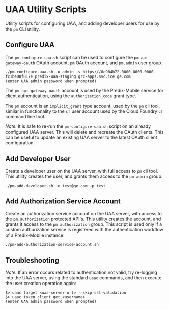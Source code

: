 # UAA Utility Scripts

Utility scripts for configuring UAA, and adding developer users for use by the `pm` CLI utility.

## Configure UAA

The `pm-configure-uaa.sh` script can be used to configure the `pm-api-gateway-oauth` OAuth account, `pm` OAuth account, and `pm.admin` user group.

```
./pm-configure-uaa.sh -u admin -s https://0e904b72-0000-0000-0000-fc1be00f817e.predix-uaa-staging.grc-apps.svc.ice.ge.com
(enter UAA admin password when prompted)
```

The `pm-api-gateway-oauth` account is used by the Predix-Mobile service for client authentication, using the `authorization_code` grant type.  

The `pm` account is an `implicit_grant` type account, used by the `pm` cli tool, similar in functionality to the `cf` user account used by the Cloud Foundry `cf` command line tool.

_Note:_ It is safe to re-run the `pm-configure-uaa.sh` script on an already configured UAA server.  This will delete and recreate the OAuth clients.  This can be useful to update an existing UAA server to the latest OAuth client configuration. 

## Add Developer User

Create a developer user on the UAA server, with full access to `pm` cli tool.  This utility creates the user, and grants them access to the `pm.admin` group.

```
./pm-add-developer.sh -e test@ge.com -p test
```

## Add Authorization Service Account

Create an authorization service account on the UAA server, with access to the `pm.authorization` protected API's.  This utility creates the account, and grants it access to the `pm.authorization` group.  This script is used only if a custom authorization service is registered with the authentication workflow of a Predix-Mobile instance.

```
./pm-add-authorization-service-account.sh
```

## Troubleshooting

_Note:_ If an error occurs related to authentication not valid, try re-logging into the UAA server, using the standard `uaac` commands, and then execute the user creation operation again:

```
$> uaac target <uaa-server-url> --skip-ssl-validation
$> uaac token client get <username>
(enter UAA admin password when prompted)
```

